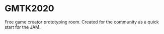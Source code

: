 # GMTK2020
Free game creator prototyping room. Created for the community as a quick start for the JAM.
